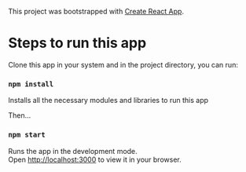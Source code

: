 This project was bootstrapped with [Create React App](https://github.com/facebook/create-react-app).

# Steps to run this app

Clone this app in your system and in the project directory, you can run:

### `npm install`
Installs all the necessary modules and libraries to run this app

Then...

### `npm start`
Runs the app in the development mode.\
Open [http://localhost:3000](http://localhost:3000) to view it in your browser.
